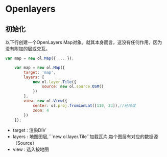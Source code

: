 # Openlayers

## 初始化
以下行创建一个OpenLayers Map对象。就其本身而言，这没有任何作用，因为没有附加的层或交互。
```js
var map = new ol.Map({ ... });
```

```js
    var map = new ol.Map({
        target: 'map',
        layers: [
            new ol.layer.Tile({
                source: new ol.source.OSM()
            })
        ],
        view: new ol.View({
            center: ol.proj.fromLonLat([110, 23]),//经纬度
            zoom: 4
        })
    });
```
* target : 渲染DIV
* layers : 地图图层,```new ol.layer.Tile``加载瓦片,每个图层有对应的数据源（Source）
* view : 选入按地图